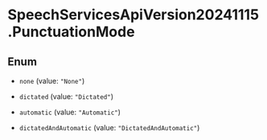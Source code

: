 # SpeechServicesApiVersion20241115.PunctuationMode

## Enum


* `none` (value: `"None"`)

* `dictated` (value: `"Dictated"`)

* `automatic` (value: `"Automatic"`)

* `dictatedAndAutomatic` (value: `"DictatedAndAutomatic"`)


